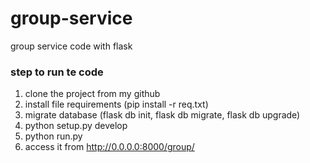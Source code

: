 # group-service
group service code with flask

### step to run te code
1. clone the project from my github
2. install file requirements (pip install -r req.txt)
3. migrate database (flask db init, flask db migrate, flask db upgrade)
4. python setup.py develop
5. python run.py
6. access it from http://0.0.0.0:8000/group/
